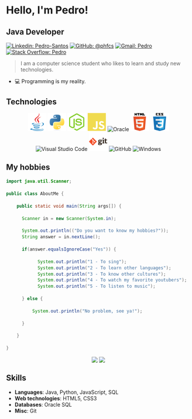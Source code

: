 # Hello, I'm Pedro!

## Java Developer
[![Linkedin: Pedro-Santos](https://img.shields.io/badge/-Pedro%20Santos-blue?style=flat-square&logo=Linkedin&logoColor=white&link=https://www.linkedin.com/in/pedrohfsantos/)](https://www.linkedin.com/in/pedrohfsantos/)
[![GitHub: @phfcs](https://img.shields.io/github/followers/phfcs?label=follow&style=social)](https://github.com/phfcs)
[![Gmail: Pedro](https://img.shields.io/badge/Gmail-Pedro_Santos-red)](mailto:phfcs.santos@gmail.com)
[![Stack Overflow: Pedro](https://img.shields.io/badge/-Stack%20Overflow-222222?logo=stack-overflow&link=https://stackoverflow.com/users/story/12875404)](https://stackoverflow.com/users/22448597/pedro-h-santos)

>I am a computer science student who likes to learn and study new technologies.


* :computer: Programming is my reality.

## Technologies
<div align="center"> 
  <img  
      src="https://raw.githubusercontent.com/devicons/devicon/2809b567852a4648062a2d3e7c1c531367458c0b/icons/java/java-original.svg"
      alt="Java"
      width="10%"
      height="10%"
    />
    <img  
      src="https://raw.githubusercontent.com/devicons/devicon/master/icons/python/python-original.svg"
      alt="Python"
      width="10%"
      height="10%"
    />
    <img 
      src="https://raw.githubusercontent.com/devicons/devicon/2809b567852a4648062a2d3e7c1c531367458c0b/icons/nodejs/nodejs-original.svg"
      alt="Node.js"
      width="10%"
      height="10%"
    />
    <img 
      src="https://raw.githubusercontent.com/devicons/devicon/master/icons/javascript/javascript-plain.svg"
      alt="Javascript"
      width="10%"
      height="10%"
    />
    <img src="https://cdn.jsdelivr.net/gh/devicons/devicon/icons/oracle/oracle-original.svg" 
    alt="Oracle"
    width="10%"
    height="10%"
    />
    <img 
      src="https://raw.githubusercontent.com/devicons/devicon/2809b567852a4648062a2d3e7c1c531367458c0b/icons/html5/html5-original-wordmark.svg"
      alt="HTML 5"
      width="10%"
      height="10%"
    />
    <img 
      src="https://raw.githubusercontent.com/devicons/devicon/2809b567852a4648062a2d3e7c1c531367458c0b/icons/css3/css3-original-wordmark.svg"
      alt="CSS 3"
      width="10%"
      height="10%"
    />
    <img 
      src="https://cdn.jsdelivr.net/gh/devicons/devicon/icons/vscode/vscode-original.svg"
      alt="Visual Studio Code"
      width="10%"
      height="10%"
    />
    <img 
      src="https://raw.githubusercontent.com/devicons/devicon/2809b567852a4648062a2d3e7c1c531367458c0b/icons/git/git-original-wordmark.svg"
      alt="Git"
      width="10%"
      height="10%"
    />
    <img src="https://cdn.jsdelivr.net/gh/devicons/devicon/icons/github/github-original.svg"
    alt="GitHub"
    width="10%"
    height="10%"
    />
    <img src="https://cdn.jsdelivr.net/gh/devicons/devicon/icons/windows8/windows8-original.svg"
    alt="Windows"
    width="10%"
    height="10%"
    />
  
  
</div>
 
 ## My hobbies

```java
import java.util.Scanner;

public class AboutMe {
    
    public static void main(String args[]) {
      
      Scanner in = new Scanner(System.in);
      
      System.out.println(("Do you want to know my hobbies?"));
      String answer = in.nextLine();
      
      if(answer.equalsIgnoreCase("Yes")) {
            
            System.out.println("1 - To sing");
            System.out.println("2 - To learn other languages");
            System.out.println("3 - To know other cultures");
            System.out.println("4 - To watch my favorite youtubers");
            System.out.println("5 - To listen to music");
          
      } else {
          
          System.out.println("No problem, see ya!");
          
      }
      
    }
    
}
```

<div align="center">
  <a>
    <img
      align="center"
      src="https://github-readme-stats.vercel.app/api?username=phfcs&count_private=true&show_icons=true&hide=issues&theme=outrun&include_all_commits=true&custom_title=Pedro's Github Stats"
    />
  </a>
  <a>
    <img
      align="center"
      src="https://github-readme-stats.vercel.app/api/top-langs/?username=phfcs&&layout=compact&theme=outrun"
    />
  </a>
</div>

## Skills
- **Languages**: Java, Python, JavaScript, SQL
- **Web technologies**: HTML5, CSS3
- **Databases**: Oracle SQL
- **Misc**: Git
